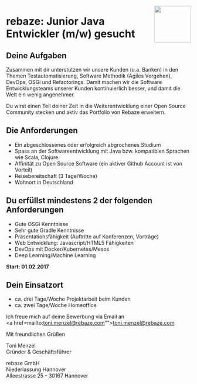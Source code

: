 [<img src="http://www.rebaze.com/assets/Rebaze_icon_colors_tbg.png" align="right" width="100">](http://rebaze.com)

# rebaze: Junior Java Entwickler (m/w) gesucht

## Deine Aufgaben
Zusammen mit dir unterstützen wir unsere Kunden (u.a. Banken) in den Themen Testautomatisierung, Software Methodik (Agiles Vorgehen), DevOps, OSGi und Refactorings. Damit machen wir die Software Entwicklungsteams unserer Kunden kontinuierlich besser, und damit die Welt ein wenig angenehmer.

Du wirst einen Teil deiner Zeit in die Weiterentwicklung einer Open Source Community stecken und aktiv das Portfolio von Rebaze erweitern.

## Die Anforderungen
- Ein abgeschlossenes oder erfolgreich abgrochenes Studium
- Spass an der Softwareentwicklung mit Java bzw. kompatiblen Sprachen wie Scala, Clojure.
- Affinität zu Open Source Software (ein aktiver Github Account ist von Vorteil)
- Reisebereitschaft (3 Tage/Woche)
- Wohnort in Deutschland

## Du erfüllst mindestens 2 der folgenden Anforderungen
- Gute OSGi Kenntnisse
- Sehr gute Gradle Kenntnisse
- Präsentationsfähigkeit (Auftritte auf Konferenzen, Vorträge)
- Web Entwicklung: Javascript/HTML5 Fähigkeiten
- DevOps mit Docker/Kubernetes/Mesos
- Deep Learning/Machine Learning

**Start: 01.02.2017**

## Dein Einsatzort
- ca. drei Tage/Woche Projektarbeit beim Kunden
- ca. zwei Tage/Woche Homeoffice

Ich freue mich auf deine Bewerbung via Email an<BR/> <a href=mailto:toni.menzel@rebaze.com"">toni.menzel@rebaze.com</a>

Mit freundlichen Grüßen

Toni Menzel<BR/>
Gründer & Geschäftsführer<BR/>

rebaze GmbH<BR/>
Niederlassung Hannover<BR/>
Alleestrasse 25 - 30167 Hannover<BR/>
